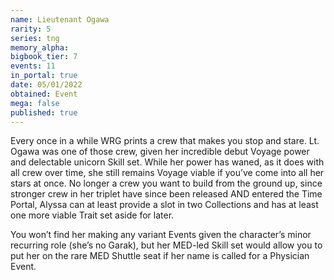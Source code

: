 ```yaml
---
name: Lieutenant Ogawa
rarity: 5
series: tng
memory_alpha:
bigbook_tier: 7
events: 11
in_portal: true
date: 05/01/2022
obtained: Event
mega: false
published: true
---
```


Every once in a while WRG prints a crew that makes you stop and stare. Lt. Ogawa was one of those crew, given her incredible debut Voyage power and delectable unicorn Skill set. While her power has waned, as it does with all crew over time, she still remains Voyage viable if you’ve come into all her stars at once. No longer a crew you want to build from the ground up, since stronger crew in her triplet have since been released AND entered the Time Portal, Alyssa can at least provide a slot in two Collections and has at least one more viable Trait set aside for later. 

You won’t find her making any variant Events given the character’s minor recurring role (she’s no Garak), but her MED-led Skill set would allow you to put her on the rare MED Shuttle seat if her name is called for a Physician Event.
